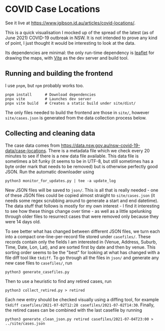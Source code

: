 # COVID Case Locations

See it live at <https://www.jgibson.id.au/articles/covid-locations/>.

This is a quick visualisation I mocked up of the spread of the latest (as of June 2021) COVID-19 outbreak in NSW.
It is not intended to prove any kind of point, I just thought it would be interesting to look at the data.

Its dependencies are minimal: the only run-time dependency is [leaflet](https://leafletjs.com/) for drawing the maps,
with [Vite](https://vitejs.dev) as the dev server and build tool.


## Running and building the frontend

I use `pnpm`, but `npm` probably works too.

    pnpm install      # Download dependencies
    pnpx vite         # Launches dev server
    pnpx vite build   # Creates a static build under site/dist/

The only files needed to build the frontend are those in `site/`, however `site/cases.json` is generated from the data collection process below.


## Collecting and cleaning data

The case data comes from <https://data.nsw.gov.au/nsw-covid-19-data/case-locations>.
There is a metadata file which we check every 20 minutes to see if there is a new data file available.
This data file is sometimes a bit funky (it seems to be in UTF-8, but still sometimes has a byte order mark that needs to be removed) but is otherwise perfectly good JSON.
Run the automatic downloader using

    python3 monitor_for_updates.py | tee -a update_log

New JSON files will be saved to `json/`. This is all that is really needed - one of these JSON files could be copied almost straight to `site/cases.json` (it needs some
regex scrubbing around to generate a start and end datetime). The data stuff that follows is mostly for my own interest - I find it interesting to see how these things
change over time - as well as a little spelunking through older files to resurrect cases that were removed only because they were 14 days old.

To see better what has changed between different JSON files, we turn each into a compact one-line-per-record file stored under `casefiles/`. These records contain only
the fields I am interested in (Venue, Address, Suburb, Time, Date, Lon, Lat), and are sorted first by date and then by venue. This sorting order seems to be the "best"
for looking at what has changed with a file diff tool like `tkdiff`. To go through all the files in `json/` and generate any new case files to `casefiles/`, run

    python3 generate_casefiles.py

Then to use a heuristic to find any retired cases, run

    python3 collect_retired.py > retired

Each new entry should be checked visually using a diffing tool, for example `tkdiff casefiles/2021-07-02T12:28 casefiles/2021-07-02T14:30`.
Finally, the retired cases can be combined with the last casefile by running

    python3 generate_clean_json.py retired casefiles/2021-07-04T23:00 > ../site/cases.json

